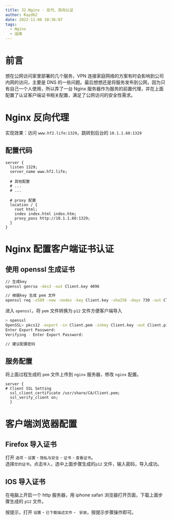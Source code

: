 ```yaml
---
title: 32.Nginx - 反代、双向认证
author: Rayd62
date: 2022-11-06 10:36:07
tags:
  - Nginx
  - 运维
---
```


# 前言

想在公网访问家里部署的几个服务，VPN 连接家庭网络的方案有时会影响到公司内网的访问，主要是 DNS 的一些问题。最后想想还是将服务发布到公网，因为只有自己一个人使用，所以弄了一台 Nginx 服务器作为服务的前置代理，并在上面配置了认证客户端证书相关配置，满足了公网访问的安全性需求。

<!-- more -->

# Nginx 反向代理

实现效果：访问 `www.hf2.life:1329`，跳转到后台的 `10.1.1.60:1329`

## 配置代码

```nginx
server {
  listen 1329;
  server_name www.hf2.life;

  # 其他配置
  # ...
  # ...

  # proxy 配置
  location / {
    root html;
    index index.html index.htm;
    proxy_pass http://10.1.1.60:1329;
  }
}
```

# Nginx 配置客户端证书认证

## 使用 openssl 生成证书

```bash
// 生成key
openssl genrsa -des3 -out Client.key 4096

// 根据key 生成 pem 文件
openssl req -x509 -new -nodes -key Client.key -sha256 -days 730 -out Client.pem
```

进入 `openssl`，将 `pem` 文件转换为 `p12` 文件方便客户端导入

```bash
> openssl
OpenSSL> pkcs12 -export -in Client.pem -inkey Client.key -out Client.p12
Enter Export Password:
Verifying - Enter Export Password:

// 建议配置密码
```

## 服务配置

将上面过程生成的 `pem` 文件上传到 `nginx` 服务器，修改 `nginx` 配置。

```nginx
server {
# Client SSL Setting
  ssl_client_certificate /usr/share/CA/Client.pem;
  ssl_verify_client on;
  }
```

# 客户端浏览器配置

## Firefox 导入证书

打开 `选项` - `设置` - `隐私与安全` - `证书` - `查看证书`。  
选择`您的证书`，点击`导入`，选中上面步骤生成的`p12` 文件，输入密码，导入成功。

## IOS 导入证书

在电脑上开启一个 http 服务器，用 iphone safari 浏览器打开页面，下载上面步骤生成的 `p12` 文件。

按提示，打开 `设置` - `已下载描述文件` - ` 安装`，按提示步骤操作即可。

